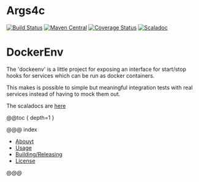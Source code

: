 Args4c
======
[![Build Status](https://travis-ci.org/aaronp/dockerenv.svg?branch=master)](https://travis-ci.org/aaronp/dockerenv)
[![Maven Central](https://maven-badges.herokuapp.com/maven-central/com.github.aaronp/dockerenv_2.12/badge.png)](https://maven-badges.herokuapp.com/maven-central/com.github.aaronp/dockerenv_2.12)
[![Coverage Status](https://coveralls.io/repos/github/aaronp/dockerenv/badge.svg?branch=master)](https://coveralls.io/github/aaronp/dockerenv?branch=master)
[![Scaladoc](https://javadoc-badge.appspot.com/com.github.aaronp/dockerenv_2.12.svg?label=scaladoc)](https://javadoc-badge.appspot.com/com.github.aaronp/dockerenv_2.12)

# DockerEnv

The 'dockeenv' is a little project for exposing an interface for start/stop hooks for services which can be run as docker containers.

This makes is possible to simple but meaningful integration tests with real services instead of having to mock them out.


The scaladocs are [here](https://aaronp.github.io/dockerenv/api/latest/dockerenv/index.html)

@@toc { depth=1 }

@@@ index

* [Abouyt](about.md)
* [Usage](usage.md)
* [Building/Releasing](building.md)
* [License](license.md)

@@@

